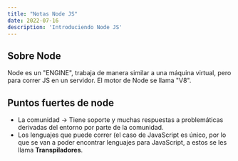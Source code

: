 ```yaml
---
title: "Notas Node JS"
date: 2022-07-16
description: 'Introduciendo Node JS'
---
```


## Sobre Node

Node es un "ENGINE", trabaja de manera similar a una máquina virtual, pero para correr JS en un servidor. El motor de Node se llama 
"V8".

## Puntos fuertes de node
* La comunidad -> Tiene soporte y muchas respuestas a problemáticas derivadas del entorno por parte de la comunidad.
* Los lenguajes que puede correr (el caso de JavaScript es único, por lo que se van a poder encontrar lenguajes para JavaScript, a estos se les llama **Transpiladores**.

